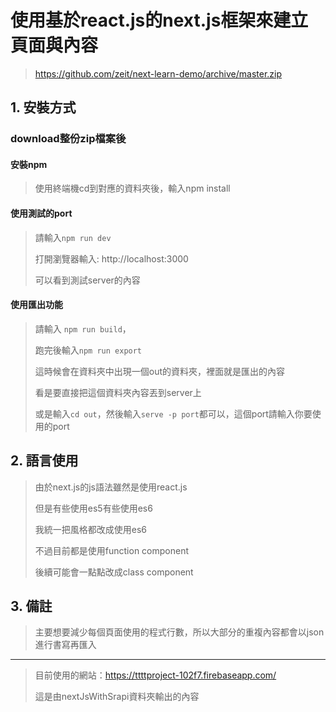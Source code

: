 # 使用基於react.js的next.js框架來建立頁面與內容
>https://github.com/zeit/next-learn-demo/archive/master.zip

## 1. 安裝方式
### download整份zip檔案後

####  安裝npm 
>使用終端機cd到對應的資料夾後，輸入npm install

#### 使用測試的port

>請輸入```npm run dev```
>
>打開瀏覽器輸入: http://localhost:3000
>
>可以看到測試server的內容

#### 使用匯出功能

>請輸入 ```npm run build```，
>
>跑完後輸入```npm run export```
>
>這時候會在資料夾中出現一個out的資料夾，裡面就是匯出的內容
>
>看是要直接把這個資料夾內容丟到server上
>
>或是輸入```cd out```，然後輸入```serve -p port```都可以，這個port請輸入你要使用的port

## 2. 語言使用
>由於next.js的js語法雖然是使用react.js
>
>但是有些使用es5有些使用es6
>
>我統一把風格都改成使用es6
>
>不過目前都是使用function component
>
>後續可能會一點點改成class component

## 3. 備註
>主要想要減少每個頁面使用的程式行數，所以大部分的重複內容都會以json進行書寫再匯入

---
>目前使用的網站：https://ttttproject-102f7.firebaseapp.com/
>
>這是由nextJsWithSrapi資料夾輸出的內容
